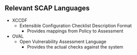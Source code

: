 ## Relevant SCAP Languages

* XCCDF <!-- .element: class="fragment" -->
    * Extensible Configuration Checklist Description Format <!-- .element: class="fragment" -->
        * Provides mappings from Policy to Assessment <!-- .element: class="fragment" -->
* OVAL <!-- .element: class="fragment" -->
    * Open Vulnerability Assessment Language <!-- .element: class="fragment" -->
        * Provides the actual checks against the system <!-- .element: class="fragment" -->
